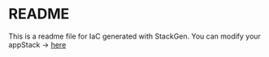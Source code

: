 # README
This is a readme file for IaC generated with StackGen.
You can modify your appStack -> [here](http://stage.dev.stackgen.com/appstacks/14a090fa-b463-44c9-94f2-1aa8662b53b5)
